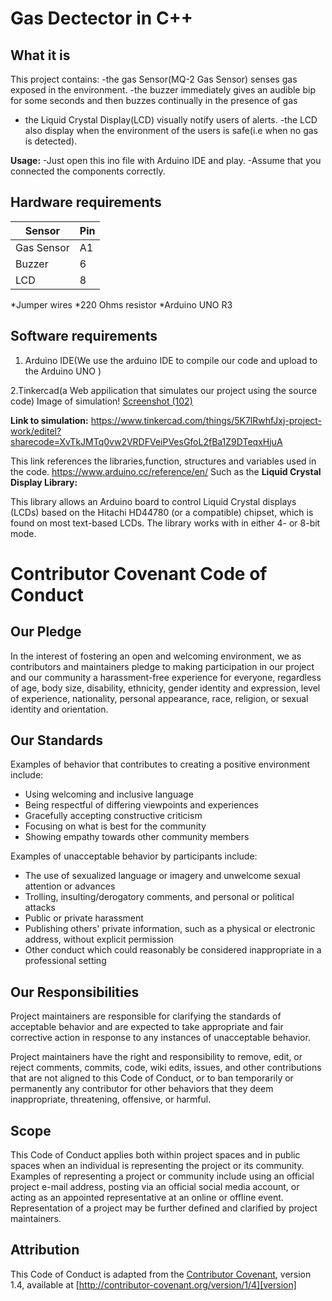 # Gas Dectector in C++

## What it is

This project contains:
-the gas Sensor(MQ-2 Gas Sensor) senses gas exposed in the environment.
-the buzzer immediately gives an audible bip for some seconds and then buzzes continually in the presence of gas
- the Liquid Crystal Display(LCD) visually notify users of alerts.
-the LCD also display when the environment of the users is safe(i.e when no gas is detected).
 
 **Usage:**
 -Just open this ino file with Arduino IDE and play.
 -Assume that you connected the components correctly.




## Hardware requirements


Sensor | Pin
--- | ---
Gas Sensor|A1
Buzzer | 6
LCD | 8

*Jumper wires
*220 Ohms resistor
*Arduino UNO R3 

## Software requirements

1. Arduino IDE(We use the arduino IDE to compile our code and upload to the Arduino UNO )

2.Tinkercad(a Web appilication that simulates our project using the source code)
Image of simulation!
[Screenshot (102)](https://user-images.githubusercontent.com/83757220/121539084-df455c00-c9f4-11eb-8b11-aca7379bb378.png)


**Link to simulation:**
https://www.tinkercad.com/things/5K7lRwhfJxj-project-work/editel?sharecode=XvTkJMTq0vw2VRDFVeiPVesGfoL2fBa1Z9DTeqxHjuA

This link references the libraries,function, structures and variables used in the code.
https://www.arduino.cc/reference/en/
Such as the
**Liquid Crystal Display Library:**

This library allows an Arduino board to control Liquid Crystal displays (LCDs) based on the Hitachi HD44780 (or a compatible) chipset, which is found on most text-based LCDs. The library works with in either 4- or 8-bit mode.


# Contributor Covenant Code of Conduct

## Our Pledge

In the interest of fostering an open and welcoming environment, we as contributors and maintainers pledge to making participation in our project and our community a harassment-free experience for everyone, regardless of age, body size, disability, ethnicity, gender identity and expression, level of experience, nationality, personal appearance, race, religion, or sexual identity and orientation.

## Our Standards

Examples of behavior that contributes to creating a positive environment include:

* Using welcoming and inclusive language
* Being respectful of differing viewpoints and experiences
* Gracefully accepting constructive criticism
* Focusing on what is best for the community
* Showing empathy towards other community members

Examples of unacceptable behavior by participants include:

* The use of sexualized language or imagery and unwelcome sexual attention or advances
* Trolling, insulting/derogatory comments, and personal or political attacks
* Public or private harassment
* Publishing others' private information, such as a physical or electronic address, without explicit permission
* Other conduct which could reasonably be considered inappropriate in a professional setting

## Our Responsibilities

Project maintainers are responsible for clarifying the standards of acceptable behavior and are expected to take appropriate and fair corrective action in response to any instances of unacceptable behavior.

Project maintainers have the right and responsibility to remove, edit, or reject comments, commits, code, wiki edits, issues, and other contributions that are not aligned to this Code of Conduct, or to ban temporarily or permanently any contributor for other behaviors that they deem inappropriate, threatening, offensive, or harmful.

## Scope

This Code of Conduct applies both within project spaces and in public spaces when an individual is representing the project or its community. Examples of representing a project or community include using an official project e-mail address, posting via an official social media account, or acting as an appointed representative at an online or offline event. Representation of a project may be further defined and clarified by project maintainers.

## Attribution

This Code of Conduct is adapted from the [Contributor Covenant][homepage], version 1.4, available at [http://contributor-covenant.org/version/1/4][version]

[homepage]: http://contributor-covenant.org
[version]: http://contributor-covenant.org/version/1/4/


